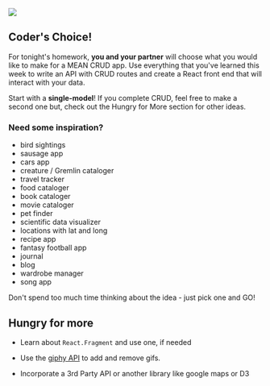![](/ga_cog.png)

## Coder's Choice!

For tonight's homework, **you and your partner** will choose what you would like to make for a MEAN CRUD app. Use everything that you've learned this week to write an API with CRUD routes and create a React front end that will interact with your data.

Start with a **single-model**! If you complete CRUD, feel free to make a second one but, check out the Hungry for More section for other ideas.

### Need some inspiration?

- bird sightings
- sausage app
- cars app
- creature / Gremlin cataloger
- travel tracker
- food cataloger
- book cataloger
- movie cataloger
- pet finder
- scientific data visualizer
- locations with lat and long
- recipe app
- fantasy football app
- journal
- blog
- wardrobe manager
- song app

Don't spend too much time thinking about the idea - just pick one and GO!

## Hungry for more

* Learn about `React.Fragment` and use one, if needed

* Use the [giphy API](https://api.giphy.com/) to add and remove gifs.

* Incorporate a 3rd Party API or another library like google maps or D3
